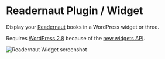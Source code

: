 # Readernaut Plugin / Widget

Display your [Readernaut][rn] books in a WordPress widget or three.

Requires [WordPress 2.8][wp28] because of the [new widgets API][wp28w].

![Readernaut Widget screenshot][rnws]

[rn]: http://readernaut.com
[wp28]: http://codex.wordpress.org/Version_2.8
[wp28w]: http://codex.wordpress.org/Version_2.8#New_Widgets_API
[rnws]: http://trey.appspot.com/misc/readernaut_widget.png
